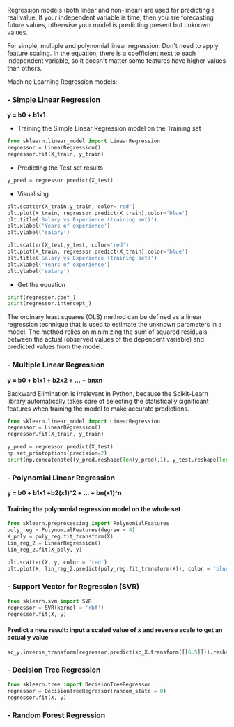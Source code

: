 Regression models (both linear and non-linear) are used for predicting a real value. 
If your independent variable is time, then you are forecasting future values, otherwise your model is predicting present but unknown values. 

For simple, multiple and polynomial linear regression: Don't need to apply feature scaling. In the equation, there is a coefficient next to each independent variable, so it doesn't matter some features have higher values than others.


Machine Learning Regression models:
### - Simple Linear Regression
**y = b0 + b1x1**
- Training the Simple Linear Regression model on the Training set
```python
from sklearn.linear_model import LinearRegression
regressor = LinearRegression()
regressor.fit(X_train, y_train)
```
- Predicting the Test set results
 ```python
 y_pred = regressor.predict(X_test)
 ```
 - Visualising
```python
plt.scatter(X_train,y_train, color='red')
plt.plot(X_train, regressor.predict(X_train),color='blue')
plt.title('Salary vs Experience (training set)')
plt.xlabel('Years of experience')
plt.ylabel('salary')
```
```python
plt.scatter(X_test,y_test, color='red')
plt.plot(X_train, regressor.predict(X_train),color='blue')
plt.title('Salary vs Experience (training set)')
plt.xlabel('Years of experience')
plt.ylabel('salary')
```
- Get the equation
```python
print(regressor.coef_)
print(regressor.intercept_)
```

The ordinary least squares (OLS) method can be defined as a linear regression technique that is used to estimate the unknown         parameters in a model. The method relies on minimizing the sum of squared residuals between the actual (observed values of the        dependent variable) and predicted values from the model.

### - Multiple Linear Regression
**y = b0 + b1x1 + b2x2 + ... + bnxn**

Backward Elimination is irrelevant in Python, because the Scikit-Learn library automatically takes care of selecting the statistically significant features when training the model to make accurate predictions.

```python
from sklearn.linear_model import LinearRegression
regressor = LinearRegression()
regressor.fit(X_train, y_train)
```
```python
y_pred = regressor.predict(X_test)
np.set_printoptions(precision=2)
print(np.concatenate((y_pred.reshape(len(y_pred),1), y_test.reshape(len(y_test),1)),axis=1))
```

### - Polynomial Linear Regression
**y = b0 + b1x1 +b2(x1)^2 + ... + bn(x1)^n**


#### Training the polynomial regression model on the whole set
```python
from sklearn.preprocessing import PolynomialFeatures
poly_reg = PolynomialFeatures(degree = 4)
X_poly = poly_reg.fit_transform(X)
lin_reg_2 = LinearRegression()
lin_reg_2.fit(X_poly, y)
```
```python
plt.scatter(X, y, color = 'red')
plt.plot(X, lin_reg_2.predict(poly_reg.fit_transform(X)), color = 'blue')
```

### - Support Vector for Regression (SVR)

```python
from sklearn.svm import SVR
regressor = SVR(kernel = 'rbf')
regressor.fit(X, y)
```
#### Predict a new result: input a scaled value of x and reverse scale to get an actual y value
```python
sc_y.inverse_transform(regressor.predict(sc_X.transform([[6.5]])).reshape(-1,1))
```
### - Decision Tree Regression
```python
from sklearn.tree import DecisionTreeRegressor
regressor = DecisionTreeRegressor(random_state = 0)
regressor.fit(X, y)
```

### - Random Forest Regression
